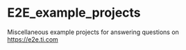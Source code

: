 # E2E_example_projects
Miscellaneous  example projects for answering questions on https://e2e.ti.com
